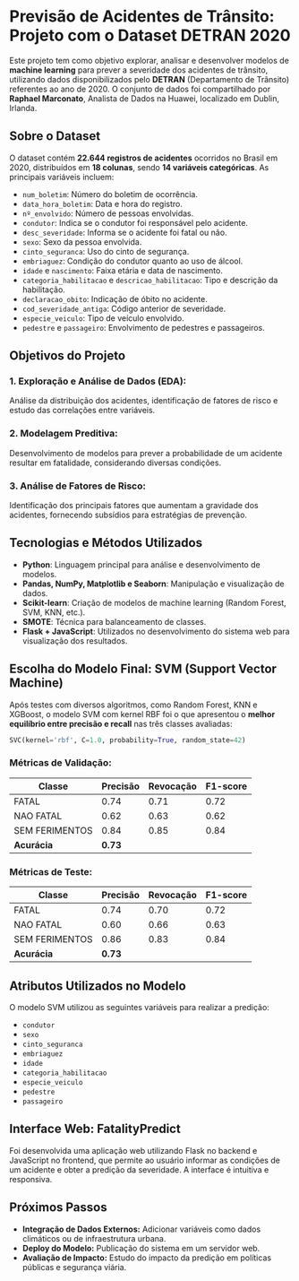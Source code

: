 # Previsão de Acidentes de Trânsito: Projeto com o Dataset DETRAN 2020

Este projeto tem como objetivo explorar, analisar e desenvolver modelos de **machine learning** para prever a severidade dos acidentes de trânsito, utilizando dados disponibilizados pelo **DETRAN** (Departamento de Trânsito) referentes ao ano de 2020. O conjunto de dados foi compartilhado por **Raphael Marconato**, Analista de Dados na Huawei, localizado em Dublin, Irlanda.

## Sobre o Dataset

O dataset contém **22.644 registros de acidentes** ocorridos no Brasil em 2020, distribuídos em **18 colunas**, sendo **14 variáveis categóricas**. As principais variáveis incluem:

- `num_boletim`: Número do boletim de ocorrência.
- `data_hora_boletim`: Data e hora do registro.
- `nº_envolvido`: Número de pessoas envolvidas.
- `condutor`: Indica se o condutor foi responsável pelo acidente.
- `desc_severidade`: Informa se o acidente foi fatal ou não.
- `sexo`: Sexo da pessoa envolvida.
- `cinto_seguranca`: Uso do cinto de segurança.
- `embriaguez`: Condição do condutor quanto ao uso de álcool.
- `idade` e `nascimento`: Faixa etária e data de nascimento.
- `categoria_habilitacao` e `descricao_habilitacao`: Tipo e descrição da habilitação.
- `declaracao_obito`: Indicação de óbito no acidente.
- `cod_severidade_antiga`: Código anterior de severidade.
- `especie_veiculo`: Tipo de veículo envolvido.
- `pedestre` e `passageiro`: Envolvimento de pedestres e passageiros.

## Objetivos do Projeto

### 1. **Exploração e Análise de Dados (EDA):**
Análise da distribuição dos acidentes, identificação de fatores de risco e estudo das correlações entre variáveis.

### 2. **Modelagem Preditiva:**
Desenvolvimento de modelos para prever a probabilidade de um acidente resultar em fatalidade, considerando diversas condições.

### 3. **Análise de Fatores de Risco:**
Identificação dos principais fatores que aumentam a gravidade dos acidentes, fornecendo subsídios para estratégias de prevenção.

## Tecnologias e Métodos Utilizados

- **Python**: Linguagem principal para análise e desenvolvimento de modelos.
- **Pandas, NumPy, Matplotlib e Seaborn**: Manipulação e visualização de dados.
- **Scikit-learn**: Criação de modelos de machine learning (Random Forest, SVM, KNN, etc.).
- **SMOTE**: Técnica para balanceamento de classes.
- **Flask + JavaScript**: Utilizados no desenvolvimento do sistema web para visualização dos resultados.

## Escolha do Modelo Final: SVM (Support Vector Machine)

Após testes com diversos algoritmos, como Random Forest, KNN e XGBoost, o modelo SVM com kernel RBF foi o que apresentou o **melhor equilíbrio entre precisão e recall** nas três classes avaliadas:

```python
SVC(kernel='rbf', C=1.0, probability=True, random_state=42)
```

### Métricas de Validação:

| Classe          | Precisão | Revocação | F1-score |
|----------------|----------|-----------|----------|
| FATAL          | 0.74     | 0.71      | 0.72     |
| NAO FATAL      | 0.62     | 0.63      | 0.62     |
| SEM FERIMENTOS | 0.84     | 0.85      | 0.84     |
| **Acurácia**   | **0.73** |           |          |

### Métricas de Teste:

| Classe          | Precisão | Revocação | F1-score |
|----------------|----------|-----------|----------|
| FATAL          | 0.74     | 0.70      | 0.72     |
| NAO FATAL      | 0.60     | 0.66      | 0.63     |
| SEM FERIMENTOS | 0.86     | 0.83      | 0.84     |
| **Acurácia**   | **0.73** |           |          |

## Atributos Utilizados no Modelo

O modelo SVM utilizou as seguintes variáveis para realizar a predição:

- `condutor`
- `sexo`
- `cinto_seguranca`
- `embriaguez`
- `idade`
- `categoria_habilitacao`
- `especie_veiculo`
- `pedestre`
- `passageiro`

## Interface Web: FatalityPredict

Foi desenvolvida uma aplicação web utilizando Flask no backend e JavaScript no frontend, que permite ao usuário informar as condições de um acidente e obter a predição da severidade. A interface é intuitiva e responsiva.

## Próximos Passos

- **Integração de Dados Externos:** Adicionar variáveis como dados climáticos ou de infraestrutura urbana.
- **Deploy do Modelo:** Publicação do sistema em um servidor web.
- **Avaliação de Impacto:** Estudo do impacto da predição em políticas públicas e segurança viária.

